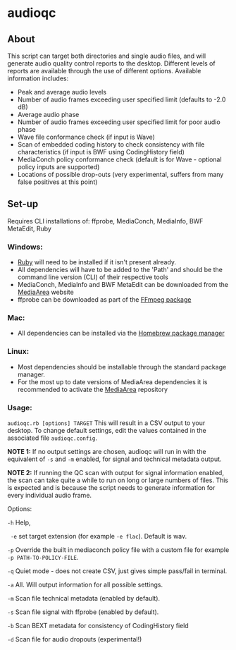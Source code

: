 # audioqc

## About

This script can target both directories and single audio files, and will generate audio quality control reports to the desktop. Different levels of reports are available through the use of different options. Available information includes:
* Peak and average audio levels
* Number of audio frames exceeding user specified limit (defaults to -2.0 dB)
* Average audio phase
* Number of audio frames exceeding user specified limit for poor audio phase
* Wave file conformance check (if input is Wave)
* Scan of embedded coding history to check consistency with file characteristics (if input is BWF using CodingHistory field)
* MediaConch policy conformance check (default is for Wave - optional policy inputs are supported)
* Locations of possible drop-outs (very experimental, suffers from many false positives at this point)

## Set-up
Requires CLI installations of: ffprobe, MediaConch, MediaInfo, BWF MetaEdit, Ruby

### Windows:
* [Ruby](https://rubyinstaller.org/) will need to be installed if it isn't present already.
* All dependencies will have to be added to the 'Path' and should be the command line version (CLI) of their respective tools
* MediaConch, MediaInfo and BWF MetaEdit can be downloaded from the [MediaArea](https://mediaarea.net/) website
* ffprobe can be downloaded as part of the [FFmpeg package](https://ffmpeg.org/download.html#build-windows)

### Mac:
* All dependencies can be installed via the [Homebrew package manager](https://brew.sh/)


### Linux:
* Most dependencies should be installable through the standard package manager.
* For the most up to date versions of MediaArea dependencies it is recommended to activate the [MediaArea](https://mediaarea.net/en/Repos) repository

### Usage:
`audioqc.rb [options] TARGET`
This will result in a CSV output to your desktop. To change default settings, edit the values contained in the associated file `audioqc.config`.

__NOTE 1:__ If no output settings are chosen, audioqc will run in with the equivalent of `-s` and `-m` enabled, for signal and technical metadata output.

__NOTE 2:__ If running the QC scan with output for signal information enabled, the scan can take quite a while to run on long or large numbers of files. This is expected and is because the script needs to generate information for every individual audio frame.

Options: 

`-h` Help, 

` -e` set target extension (for example `-e flac`). Default is wav. 

`-p` Override the built in mediaconch policy file with a custom file for example `-p PATH-TO-POLICY-FILE`. 

`-q` Quiet mode - does not create CSV, just gives simple pass/fail in terminal. 

`-a` All. Will output information for all possible settings.

`-m` Scan file technical metadata (enabled by default).

`-s` Scan file signal with ffprobe (enabled by default).

`-b` Scan BEXT metadata for consistency of CodingHistory field

`-d` Scan file for audio dropouts (experimental!)
